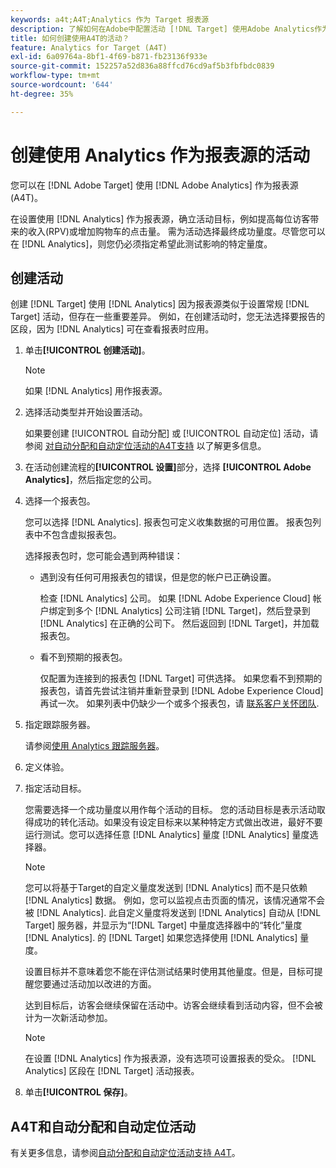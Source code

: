 ```yaml
---
keywords: a4t;A4T;Analytics 作为 Target 报表源
description: 了解如何在Adobe中配置活动 [!DNL Target] 使用Adobe Analytics作为报表源(A4T)的报表包。
title: 如何创建使用A4T的活动？
feature: Analytics for Target (A4T)
exl-id: 6a09764a-8bf1-4f69-b871-fb23136f933e
source-git-commit: 152257a52d836a88ffcd76cd9af5b3fbfbdc0839
workflow-type: tm+mt
source-wordcount: '644'
ht-degree: 35%

---
```


# 创建使用 Analytics 作为报表源的活动

您可以在 [!DNL Adobe Target] 使用 [!DNL Adobe Analytics] 作为报表源(A4T)。

在设置使用 [!DNL Analytics] 作为报表源，确立活动目标，例如提高每位访客带来的收入(RPV)或增加购物车的点击量。 需为活动选择最终成功量度。尽管您可以在 [!DNL Analytics]，则您仍必须指定希望此测试影响的特定量度。

## 创建活动

创建 [!DNL Target] 使用 [!DNL Analytics] 因为报表源类似于设置常规 [!DNL Target] 活动，但存在一些重要差异。 例如，在创建活动时，您无法选择要报告的区段，因为 [!DNL Analytics] 可在查看报表时应用。

1. 单击&#x200B;**[!UICONTROL 创建活动]**。

   >[!NOTE]
   >
   >如果 [!DNL Analytics] 用作报表源。

1. 选择活动类型并开始设置活动。

   如果要创建 [!UICONTROL 自动分配] 或 [!UICONTROL 自动定位] 活动，请参阅 [对自动分配和自动定位活动的A4T支持](/help/main/c-integrating-target-with-mac/a4t/a4t-at-aa.md) 以了解更多信息。

1. 在活动创建流程的&#x200B;**[!UICONTROL 设置]**&#x200B;部分，选择 **[!UICONTROL Adobe Analytics]**，然后指定您的公司。
1. 选择一个报表包。

   您可以选择 [!DNL Analytics]. 报表包可定义收集数据的可用位置。 报表包列表中不包含虚拟报表包。

   选择报表包时，您可能会遇到两种错误：

   * 遇到没有任何可用报表包的错误，但是您的帐户已正确设置。

      检查 [!DNL Analytics] 公司。 如果 [!DNL Adobe Experience Cloud] 帐户绑定到多个 [!DNL Analytics] 公司注销 [!DNL Target]，然后登录到 [!DNL Analytics] 在正确的公司下。 然后返回到 [!DNL Target]，并加载报表包。

   * 看不到预期的报表包。

      仅配置为连接到的报表包 [!DNL Target] 可供选择。 如果您看不到预期的报表包，请首先尝试注销并重新登录到 [!DNL Adobe Experience Cloud] 再试一次。
   如果列表中仍缺少一个或多个报表包，请 [联系客户关怀团队](/help/main/cmp-resources-and-contact-information.md#reference_ACA3391A00EF467B87930A450050077C).

1. 指定跟踪服务器。

   请参阅[使用 Analytics 跟踪服务器](/help/main/c-integrating-target-with-mac/a4t/analytics-tracking-server.md#task_72077BA7E93C4A65A715A18F32228823)。

1. 定义体验。
1. 指定活动目标。

   您需要选择一个成功量度以用作每个活动的目标。 您的活动目标是表示活动取得成功的转化活动。如果没有设定目标来以某种特定方式做出改进，最好不要运行测试。您可以选择任意 [!DNL Analytics] 量度 [!DNL Analytics] 量度选择器。

   >[!NOTE]
   >
   >您可以将基于Target的自定义量度发送到 [!DNL Analytics] 而不是只依赖 [!DNL Analytics] 数据。 例如，您可以监视点击页面的情况，该情况通常不会被 [!DNL Analytics]. 此自定义量度将发送到 [!DNL Analytics] 自动从 [!DNL Target] 服务器，并显示为“[!DNL Target] 中量度选择器中的“转化”量度 [!DNL Analytics]. 的 [!DNL Target] 如果您选择使用 [!DNL Analytics] 量度。

   设置目标并不意味着您不能在评估测试结果时使用其他量度。但是，目标可提醒您要通过活动加以改进的方面。

   达到目标后，访客会继续保留在活动中。访客会继续看到活动内容，但不会被计为一次新活动参加。

   >[!NOTE]
   >
   >在设置 [!DNL Analytics] 作为报表源，没有选项可设置报表的受众。 [!DNL Analytics] 区段在 [!DNL Target] 活动报表。

1. 单击&#x200B;**[!UICONTROL 保存]**。

## A4T和自动分配和自动定位活动

有关更多信息，请参阅[自动分配和自动定位活动支持 A4T](/help/main/c-integrating-target-with-mac/a4t/a4t-at-aa.md)。

